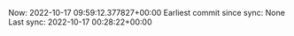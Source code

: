Now: 2022-10-17 09:59:12.377827+00:00 Earliest commit since sync: None Last sync: 2022-10-17 00:28:22+00:00
